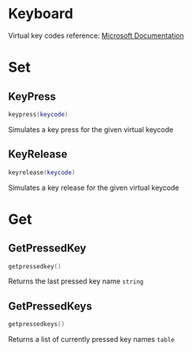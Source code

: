 # Keyboard

Virtual key codes reference: [Microsoft Documentation](https://docs.microsoft.com/en-us/windows/desktop/inputdev/virtual-key-codes)

# Set

## KeyPress
```lua
keypress(keycode)
```
Simulates a key press for the given virtual keycode

## KeyRelease
```lua
keyrelease(keycode)
```
Simulates a key release for the given virtual keycode

# Get

## GetPressedKey
```lua
getpressedkey()
```
Returns the last pressed key name `string`

## GetPressedKeys
```lua
getpressedkeys()
```
Returns a list of currently pressed key names `table` 